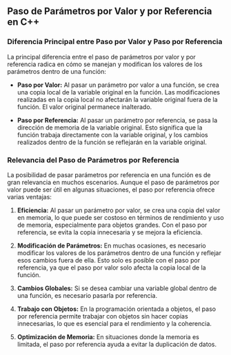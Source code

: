 ## Paso de Parámetros por Valor y por Referencia en C++

### Diferencia Principal entre Paso por Valor y Paso por Referencia

La principal diferencia entre el paso de parámetros por valor y por referencia radica en cómo se manejan y modifican los valores de los parámetros dentro de una función:

- **Paso por Valor:** Al pasar un parámetro por valor a una función, se crea una copia local de la variable original en la función. Las modificaciones realizadas en la copia local no afectarán la variable original fuera de la función. El valor original permanece inalterado.

- **Paso por Referencia:** Al pasar un parámetro por referencia, se pasa la dirección de memoria de la variable original. Esto significa que la función trabaja directamente con la variable original, y los cambios realizados dentro de la función se reflejarán en la variable original.

### Relevancia del Paso de Parámetros por Referencia

La posibilidad de pasar parámetros por referencia en una función es de gran relevancia en muchos escenarios. Aunque el paso de parámetros por valor puede ser útil en algunas situaciones, el paso por referencia ofrece varias ventajas:

1. **Eficiencia:** Al pasar un parámetro por valor, se crea una copia del valor en memoria, lo que puede ser costoso en términos de rendimiento y uso de memoria, especialmente para objetos grandes. Con el paso por referencia, se evita la copia innecesaria y se mejora la eficiencia.

2. **Modificación de Parámetros:** En muchas ocasiones, es necesario modificar los valores de los parámetros dentro de una función y reflejar esos cambios fuera de ella. Esto solo es posible con el paso por referencia, ya que el paso por valor solo afecta la copia local de la función.

3. **Cambios Globales:** Si se desea cambiar una variable global dentro de una función, es necesario pasarla por referencia.

4. **Trabajo con Objetos:** En la programación orientada a objetos, el paso por referencia permite trabajar con objetos sin hacer copias innecesarias, lo que es esencial para el rendimiento y la coherencia.

5. **Optimización de Memoria:** En situaciones donde la memoria es limitada, el paso por referencia ayuda a evitar la duplicación de datos.
